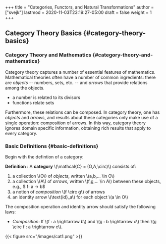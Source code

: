 +++
title = "Categories, Functors, and Natural Transformations"
author = ["svejk"]
lastmod = 2020-11-03T23:19:27-05:00
draft = false
weight = 1
+++

## Category Theory Basics {#category-theory-basics}


### Category Theory and Mathematics {#category-theory-and-mathematics}

Category theory captures a number of essential features of mathematics. Mathematical theories often have a number of common ingredients: there are _objects_ -- numbers, sets, etc. -- and _arrows_ that provide relations among the objects.

-   a number is related to its divisors
-   functions relate sets

Furthermore, these relations can be composed.  In category theory, one has _objects_ and _arrows_, and results about these categories only make use of a single operation: composition of arrows. In this way, category theory ignores domain specific information, obtaining rich results that apply to every category.


### Basic Definitions {#basic-definitions}

Begin with the defintion of a category:

**Definition**  : A **category** \\(\mathcal{C} = (O,A,\circ)\\) consists of:

1.  a collection \\(O\\) of _objects_, written \\(a,b,... \in O\\)
2.  a collection \\(A\\) of _arrows_, written \\(f,g,... \in A\\) between these objects, e.g., $ f: a &rarr; b$
3.  a notion of _composition_ \\(f \circ g\\) of arrows
4.  an identity arrow \\(\text{id}\_a\\) for each object \\(a \in O\\)

The composition operation and identity arrow should satisfy the following laws:

-   _Composition_: If \\(f : a \rightarrow b\\) and \\(g : b \rightarrow c\\) then \\(g \circ f : a \rightarrow c\\).

{{< figure src="/images/cat1.png" >}}
